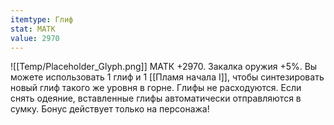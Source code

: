 ```yaml
---
itemtype: Глиф
stat: МАТК 
value: 2970
---
```

![[Temp/Placeholder_Glyph.png]]
МАТК +2970. Закалка оружия +5%. Вы можете использовать 1 глиф и 1 [[Пламя начала I]], чтобы синтезировать новый глиф такого же уровня в горне. Глифы не расходуются. Если снять одеяние, вставленные глифы автоматически отправляются в сумку. Бонус действует только на персонажа!
